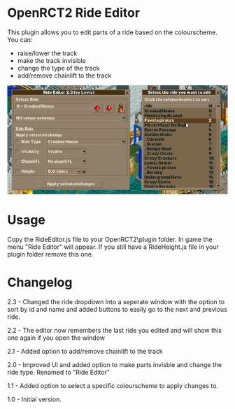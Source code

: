 # OpenRCT2 Ride Editor
This plugin allows you to edit parts of a ride based on the colourscheme. You can:
- raise/lower the track
- make the track invisible
- change the type of the track
- add/remove chainlift to the track

![Screenshot](https://github.com/autosysops/OpenRCT2RideHeightChanger/raw/main/screenshot.png "Screenshot")

# Usage
Copy the RideEditor.js file to your OpenRCT2\plugin folder.
In game the menu "Ride Editor" will appear.
If you still have a RideHeight.js file in your plugin folder remove this one.

# Changelog

2.3 - Changed the ride dropdown into a seperate window with the option to sort by id and name and added buttons to easily go to the next and previous ride.

2.2 - The editor now remembers the last ride you edited and will show this one again if you open the window

2.1 - Added option to add/remove chainlift to the track

2.0 - Improved UI and added option to make parts invisble and change the ride type. Renamed to "Ride Editor"

1.1 - Added option to select a specific colourscheme to apply changes to.

1.0 - Initial version.